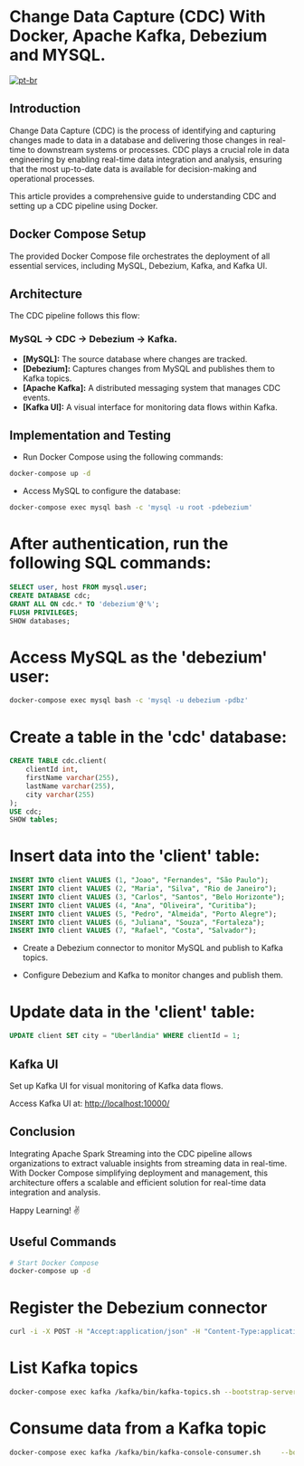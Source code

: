 # Change Data Capture (CDC) With Docker, Apache Kafka, Debezium and MYSQL.
[![pt-br](https://img.shields.io/badge/lang-pt--br-green.svg)](https://github.com/LeonardoBasilio/ambienteCDC/blob/main/README.pt-br.md)


## Introduction

Change Data Capture (CDC) is the process of identifying and capturing changes made to data in a database and delivering those changes in real-time to downstream systems or processes. CDC plays a crucial role in data engineering by enabling real-time data integration and analysis, ensuring that the most up-to-date data is available for decision-making and operational processes.

This article provides a comprehensive guide to understanding CDC and setting up a CDC pipeline using Docker.

## Docker Compose Setup

The provided Docker Compose file orchestrates the deployment of all essential services, including MySQL, Debezium, Kafka, and Kafka UI.

## Architecture

The CDC pipeline follows this flow:
### MySQL -> CDC -> Debezium -> Kafka.

- **[MySQL]:** The source database where changes are tracked.
- **[Debezium]:** Captures changes from MySQL and publishes them to Kafka topics.
- **[Apache Kafka]:** A distributed messaging system that manages CDC events.
- **[Kafka UI]:** A visual interface for monitoring data flows within Kafka.

## Implementation and Testing

- Run Docker Compose using the following commands:
```bash
docker-compose up -d
```

- Access MySQL to configure the database:
```bash
docker-compose exec mysql bash -c 'mysql -u root -pdebezium'
```

# After authentication, run the following SQL commands:
```sql
SELECT user, host FROM mysql.user;
CREATE DATABASE cdc;
GRANT ALL ON cdc.* TO 'debezium'@'%';
FLUSH PRIVILEGES;
SHOW databases;
```

# Access MySQL as the 'debezium' user:
```bash
docker-compose exec mysql bash -c 'mysql -u debezium -pdbz'
```

# Create a table in the 'cdc' database:
```sql
CREATE TABLE cdc.client(
    clientId int,
    firstName varchar(255),
    lastName varchar(255),
    city varchar(255)
);
USE cdc;
SHOW tables;
```

# Insert data into the 'client' table:
```sql
INSERT INTO client VALUES (1, "Joao", "Fernandes", "São Paulo");
INSERT INTO client VALUES (2, "Maria", "Silva", "Rio de Janeiro");
INSERT INTO client VALUES (3, "Carlos", "Santos", "Belo Horizonte");
INSERT INTO client VALUES (4, "Ana", "Oliveira", "Curitiba");
INSERT INTO client VALUES (5, "Pedro", "Almeida", "Porto Alegre");
INSERT INTO client VALUES (6, "Juliana", "Souza", "Fortaleza");
INSERT INTO client VALUES (7, "Rafael", "Costa", "Salvador");
```

- Create a Debezium connector to monitor MySQL and publish to Kafka topics.

- Configure Debezium and Kafka to monitor changes and publish them.

# Update data in the 'client' table:
```sql
UPDATE client SET city = "Uberlândia" WHERE clientId = 1;
```

## Kafka UI

Set up Kafka UI for visual monitoring of Kafka data flows.

Access Kafka UI at: [http://localhost:10000/](http://localhost:10000/)

## Conclusion

Integrating Apache Spark Streaming into the CDC pipeline allows organizations to extract valuable insights from streaming data in real-time. With Docker Compose simplifying deployment and management, this architecture offers a scalable and efficient solution for real-time data integration and analysis.

Happy Learning! ✌️

## Useful Commands
```bash
# Start Docker Compose
docker-compose up -d
```

# Register the Debezium connector
```bash
curl -i -X POST -H "Accept:application/json" -H "Content-Type:application/json" http://localhost:8083/connectors/ -d @./conf/register-mysql.json
```

# List Kafka topics
```bash
docker-compose exec kafka /kafka/bin/kafka-topics.sh --bootstrap-server kafka:9092 --list
```

# Consume data from a Kafka topic
```bash
docker-compose exec kafka /kafka/bin/kafka-console-consumer.sh     --bootstrap-server kafka:9092     --from-beginning     --property print.key=true     --topic dbserver1.cdc.client
```

